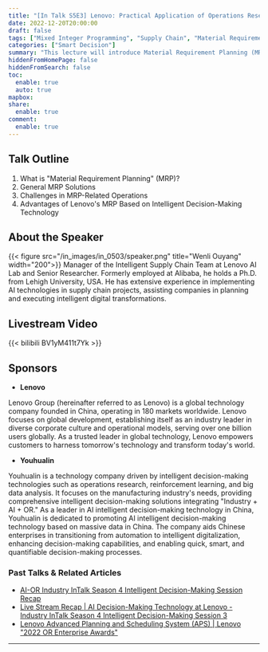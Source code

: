 ```yaml
---
title: "[In Talk S5E3] Lenovo: Practical Application of Operations Research in Material Requirement Planning within Lenovo's Supply Chain"
date: 2022-12-20T20:00:00
draft: false
tags: ["Mixed Integer Programming", "Supply Chain", "Material Requirement Planning"]
categories: ["Smart Decision"]
summary: "This lecture will introduce Material Requirement Planning (MRP), explaining its fundamental concepts and significance. It will then discuss common MRP solutions and analyze the main challenges encountered during implementation. Finally, the lecture will present Lenovo's MRP system based on intelligent decision-making technology, highlighting its unique advantages in improving efficiency and optimizing resource management."
hiddenFromHomePage: false
hiddenFromSearch: false
toc:
  enable: true
  auto: true
mapbox:
share:
  enable: true
comment:
  enable: true
---
```



## Talk Outline
1. What is "Material Requirement Planning" (MRP)?
2. General MRP Solutions
3. Challenges in MRP-Related Operations
4. Advantages of Lenovo's MRP Based on Intelligent Decision-Making Technology


## About the Speaker
{{< figure src="/in_images/in_0503/speaker.png" title="Wenli Ouyang" width="200">}}
Manager of the Intelligent Supply Chain Team at Lenovo AI Lab and Senior Researcher. Formerly employed at Alibaba, he holds a Ph.D. from Lehigh University, USA. He has extensive experience in implementing AI technologies in supply chain projects, assisting companies in planning and executing intelligent digital transformations.

## Livestream Video
{{< bilibili BV1yM411t7Yk >}}


## Sponsors
- **Lenovo**

Lenovo Group (hereinafter referred to as Lenovo) is a global technology company founded in China, operating in 180 markets worldwide. Lenovo focuses on global development, establishing itself as an industry leader in diverse corporate culture and operational models, serving over one billion users globally. As a trusted leader in global technology, Lenovo empowers customers to harness tomorrow's technology and transform today's world.

- **Youhualin**

Youhualin is a technology company driven by intelligent decision-making technologies such as operations research, reinforcement learning, and big data analysis. It focuses on the manufacturing industry's needs, providing comprehensive intelligent decision-making solutions integrating "Industry + AI + OR." As a leader in AI intelligent decision-making technology in China, Youhualin is dedicated to promoting AI intelligent decision-making technology based on massive data in China. The company aids Chinese enterprises in transitioning from automation to intelligent digitalization, enhancing decision-making capabilities, and enabling quick, smart, and quantifiable decision-making processes.


### Past Talks & Related Articles
- [AI-OR Industry InTalk Season 4 Intelligent Decision-Making Session Recap](https://mp.weixin.qq.com/s/vAjfNrYPzXIY75Us_5qDIw)
- [Live Stream Recap | AI Decision-Making Technology at Lenovo - Industry InTalk Season 4 Intelligent Decision-Making Session 3](https://mp.weixin.qq.com/s/mhcS79OonqRrHu8u_oIRzA)
- [Lenovo Advanced Planning and Scheduling System (APS) | Lenovo "2022 OR Enterprise Awards"](https://mp.weixin.qq.com/s/8fX_d67y4AjjLBlBlW3cyw)
---
